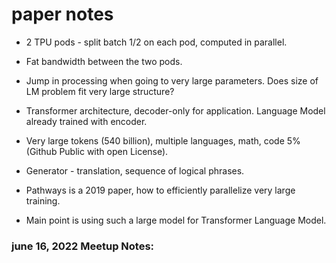 # paper notes  

 * 2 TPU pods - split batch 1/2 on each pod, computed in parallel.  
 * Fat bandwidth between the two pods.  
 * Jump in processing when going to very large parameters. Does size of LM problem fit very large structure?  
 * Transformer architecture, decoder-only for application. Language Model already trained with encoder.  
 * Very large tokens (540 billion), multiple languages, math, code 5% (Github Public with open License).  
 * Generator - translation, sequence of logical phrases.  

 * Pathways is a 2019 paper, how to efficiently parallelize very large training.  

 * Main point is using such a large model for Transformer Language Model. 

### june 16, 2022 Meetup Notes:  

